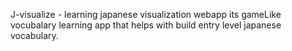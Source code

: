 J-visualize - learning japanese visualization webapp
its gameLike vocubalary learning app that helps with build entry level japanese vocabulary.

